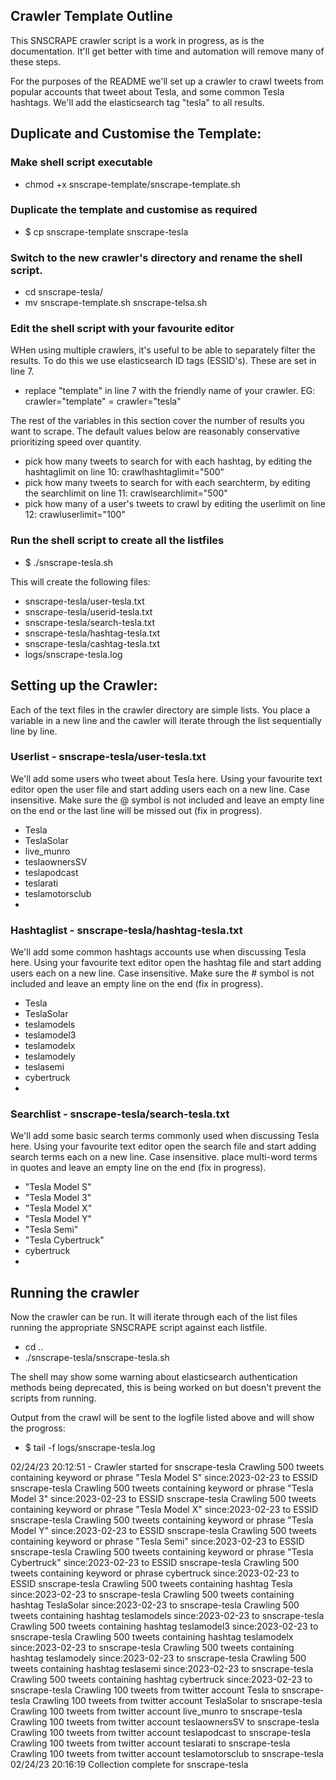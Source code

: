 ## Crawler Template Outline

This SNSCRAPE crawler script is a work in progress, as is the documentation. It'll get better with time and automation will remove many of these steps. 

For the purposes of the README we'll set up a crawler to crawl tweets from popular accounts that tweet about Tesla, and some common Tesla hashtags. We'll add the elasticsearch tag "tesla" to all results.

## Duplicate and Customise the Template:

### Make shell script executable

* chmod +x snscrape-template/snscrape-template.sh

### Duplicate the template and customise as required

* $ cp snscrape-template snscrape-tesla

### Switch to the new crawler's directory and rename the shell script.

* cd snscrape-tesla/
* mv snscrape-template.sh snscrape-telsa.sh

### Edit the shell script with your favourite editor

WHen using multiple crawlers, it's useful to be able to separately filter the results. To do this we use elasticsearch ID tags (ESSID's). These are set in line 7.

* replace "template" in line 7 with the friendly name of your crawler. EG: crawler="template" = crawler="tesla"

The rest of the variables in this section cover the number of results you want to scrape. The default values below are reasonably conservative prioritizing speed over quantity.

* pick how many tweets to search for with each hashtag, by editing the hashtaglimit on line 10: crawlhashtaglimit="500"
* pick how many tweets to search for with each searchterm, by editing the searchlimit on line 11: crawlsearchlimit="500"
* pick how many of a user's tweets to crawl by editing the userlimit on line 12: crawluserlimit="100"

### Run the shell script to create all the listfiles

* $ ./snscrape-tesla.sh

This will create the following files:

* snscrape-tesla/user-tesla.txt
* snscrape-tesla/userid-tesla.txt
* snscrape-tesla/search-tesla.txt
* snscrape-tesla/hashtag-tesla.txt
* snscrape-tesla/cashtag-tesla.txt
* logs/snscrape-tesla.log

## Setting up the Crawler:

Each of the text files in the crawler directory are simple lists. You place a variable in a new line and the cawler will iterate through the list sequentially line by line.

### Userlist - snscrape-tesla/user-tesla.txt

We'll add some users who tweet about Tesla here. Using your favourite text editor open the user file and start adding users each on a new line.
Case insensitive. Make sure the @ symbol is not included and leave an empty line on the end or the last line will be missed out (fix in progress).

* Tesla
* TeslaSolar
* live_munro
* teslaownersSV
* teslapodcast
* teslarati
* teslamotorsclub
*  

### Hashtaglist - snscrape-tesla/hashtag-tesla.txt

We'll add some common hashtags accounts use when discussing Tesla here. Using your favourite text editor open the hashtag file and start adding users each on a new line.
Case insensitive. Make sure the # symbol is not included and leave an empty line on the end (fix in progress).

* Tesla
* TeslaSolar
* teslamodels
* teslamodel3
* teslamodelx
* teslamodely
* teslasemi
* cybertruck
*  

### Searchlist - snscrape-tesla/search-tesla.txt

We'll add some basic search terms commonly used when discussing Tesla here. Using your favourite text editor open the search file and start adding search terms each on a new line.
Case insensitive. place multi-word terms in quotes and leave an empty line on the end (fix in progress).

* "Tesla Model S"
* "Tesla Model 3"
* "Tesla Model X"
* "Tesla Model Y"
* "Tesla Semi"
* "Tesla Cybertruck"
* cybertruck
*  

## Running the crawler

Now the crawler can be run. It will iterate through each of the list files running the appropriate SNSCRAPE script against each listfile.

* cd ..
* ./snscrape-tesla/snscrape-tesla.sh

The shell may show some warning about elasticsearch authentication methods being deprecated, this is being worked on but doesn't prevent the scripts from running.

Output from the crawl will be sent to the logfile listed above and will show the progross:

* $ tail -f logs/snscrape-tesla.log

02/24/23 20:12:51 - Crawler started for snscrape-tesla
Crawling 500 tweets containing keyword or phrase "Tesla Model S" since:2023-02-23 to ESSID snscrape-tesla
Crawling 500 tweets containing keyword or phrase "Tesla Model 3" since:2023-02-23 to ESSID snscrape-tesla
Crawling 500 tweets containing keyword or phrase "Tesla Model X" since:2023-02-23 to ESSID snscrape-tesla
Crawling 500 tweets containing keyword or phrase "Tesla Model Y" since:2023-02-23 to ESSID snscrape-tesla
Crawling 500 tweets containing keyword or phrase "Tesla Semi" since:2023-02-23 to ESSID snscrape-tesla
Crawling 500 tweets containing keyword or phrase "Tesla Cybertruck" since:2023-02-23 to ESSID snscrape-tesla
Crawling 500 tweets containing keyword or phrase cybertruck since:2023-02-23 to ESSID snscrape-tesla
Crawling 500 tweets containing hashtag Tesla since:2023-02-23 to snscrape-tesla
Crawling 500 tweets containing hashtag TeslaSolar since:2023-02-23 to snscrape-tesla
Crawling 500 tweets containing hashtag teslamodels since:2023-02-23 to snscrape-tesla
Crawling 500 tweets containing hashtag teslamodel3 since:2023-02-23 to snscrape-tesla
Crawling 500 tweets containing hashtag teslamodelx since:2023-02-23 to snscrape-tesla
Crawling 500 tweets containing hashtag teslamodely since:2023-02-23 to snscrape-tesla
Crawling 500 tweets containing hashtag teslasemi since:2023-02-23 to snscrape-tesla
Crawling 500 tweets containing hashtag cybertruck since:2023-02-23 to snscrape-tesla
Crawling 100 tweets from twitter account Tesla to snscrape-tesla
Crawling 100 tweets from twitter account TeslaSolar to snscrape-tesla
Crawling 100 tweets from twitter account live_munro to snscrape-tesla
Crawling 100 tweets from twitter account teslaownersSV to snscrape-tesla
Crawling 100 tweets from twitter account teslapodcast to snscrape-tesla
Crawling 100 tweets from twitter account teslarati to snscrape-tesla
Crawling 100 tweets from twitter account teslamotorsclub to snscrape-tesla
02/24/23 20:16:19 Collection complete for snscrape-tesla

